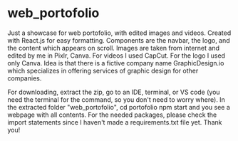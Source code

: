 # web_portofolio
Just a showcase for web portofolio, with edited images and videos.
Created with React.js for easy formatting. Components are the navbar, the logo, and the content which appears on scroll.
Images are taken from internet and edited by me in Pixlr, Canva. For videos I used CapCut. For the logo I used only Canva.
Idea is that there is a fictive company name GraphicDesign.io which specializes in offering services of graphic design
for other companies.


For downloading, extract the zip, go to an IDE, terminal, or VS code (you need the terminal for the command, so you don't need to worry where).
In the extracted folder "web_portofolio",
 cd portofolio
 npm start and you see a webpage with all contents.
For the needed packages, please check the import statements since I haven't made a requirements.txt file yet. Thank you!